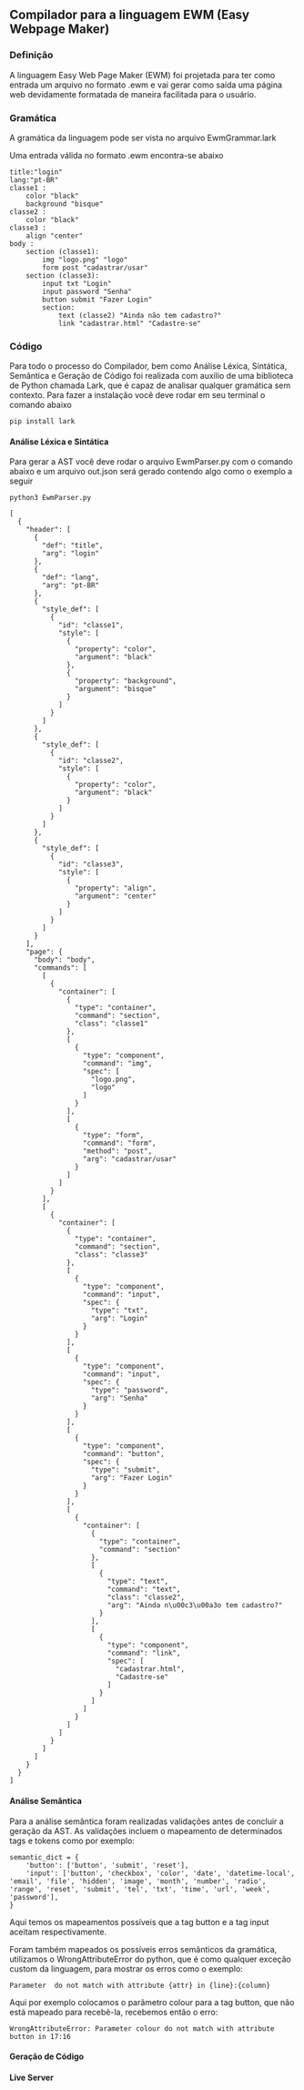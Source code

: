 ## Compilador para a linguagem EWM (Easy Webpage Maker)

### Definição

A linguagem Easy Web Page Maker (EWM) foi projetada para ter como entrada um arquivo no formato .ewm e vai gerar como saída uma página web devidamente formatada de maneira facilitada para o usuário.


### Gramática

A gramática da linguagem pode ser vista no arquivo EwmGrammar.lark

Uma entrada válida no formato .ewm encontra-se abaixo

```
title:"login"
lang:"pt-BR"
classe1 : 
    color "black" 
    background "bisque"
classe2 : 
    color "black"
classe3 :
    align "center"
body : 
    section (classe1):
        img "logo.png" "logo"
        form post "cadastrar/usar"
    section (classe3):
        input txt "Login" 
        input password "Senha"
        button submit "Fazer Login"
        section:
            text (classe2) "Ainda não tem cadastro?" 
            link "cadastrar.html" "Cadastre-se"
```

### Código

Para todo o processo do Compilador, bem como Análise Léxica, Sintática, Semântica e Geração de Código foi realizada com auxílio de uma biblioteca de Python chamada Lark, que é capaz de analisar qualquer gramática sem contexto. Para fazer a instalação você deve rodar em seu terminal o comando abaixo

```
pip install lark
```
#### Análise Léxica e Sintática

Para gerar a AST você deve rodar o arquivo EwmParser.py com o comando abaixo e um arquivo out.json será gerado contendo algo como o exemplo a seguir

```
python3 EwmParser.py
```

```
[
  {
    "header": [
      {
        "def": "title",
        "arg": "login"
      },
      {
        "def": "lang",
        "arg": "pt-BR"
      },
      {
        "style_def": [
          {
            "id": "classe1",
            "style": [
              {
                "property": "color",
                "argument": "black"
              },
              {
                "property": "background",
                "argument": "bisque"
              }
            ]
          }
        ]
      },
      {
        "style_def": [
          {
            "id": "classe2",
            "style": [
              {
                "property": "color",
                "argument": "black"
              }
            ]
          }
        ]
      },
      {
        "style_def": [
          {
            "id": "classe3",
            "style": [
              {
                "property": "align",
                "argument": "center"
              }
            ]
          }
        ]
      }
    ],
    "page": {
      "body": "body",
      "commands": [
        [
          {
            "container": [
              {
                "type": "container",
                "command": "section",
                "class": "classe1"
              },
              [
                {
                  "type": "component",
                  "command": "img",
                  "spec": [
                    "logo.png",
                    "logo"
                  ]
                }
              ],
              [
                {
                  "type": "form",
                  "command": "form",
                  "method": "post",
                  "arg": "cadastrar/usar"
                }
              ]
            ]
          }
        ],
        [
          {
            "container": [
              {
                "type": "container",
                "command": "section",
                "class": "classe3"
              },
              [
                {
                  "type": "component",
                  "command": "input",
                  "spec": {
                    "type": "txt",
                    "arg": "Login"
                  }
                }
              ],
              [
                {
                  "type": "component",
                  "command": "input",
                  "spec": {
                    "type": "password",
                    "arg": "Senha"
                  }
                }
              ],
              [
                {
                  "type": "component",
                  "command": "button",
                  "spec": {
                    "type": "submit",
                    "arg": "Fazer Login"
                  }
                }
              ],
              [
                {
                  "container": [
                    {
                      "type": "container",
                      "command": "section"
                    },
                    [
                      {
                        "type": "text",
                        "command": "text",
                        "class": "classe2",
                        "arg": "Ainda n\u00c3\u00a3o tem cadastro?"
                      }
                    ],
                    [
                      {
                        "type": "component",
                        "command": "link",
                        "spec": [
                          "cadastrar.html",
                          "Cadastre-se"
                        ]
                      }
                    ]
                  ]
                }
              ]
            ]
          }
        ]
      ]
    }
  }
]
```

#### Análise Semântica

Para a análise semântica foram realizadas validações antes de concluir a geração da AST. As validações incluem o mapeamento de determinados tags e tokens como por exemplo: 

```
semantic_dict = {
    'button': ['button', 'submit', 'reset'],
    'input': ['button', 'checkbox', 'color', 'date', 'datetime-local', 'email', 'file', 'hidden', 'image', 'month', 'number', 'radio', 'range', 'reset', 'submit', 'tel', 'txt', 'time', 'url', 'week', 'password'],
}
```

Aqui temos os mapeamentos possíveis que a tag button e a tag input aceitam respectivamente.

Foram também mapeados os possíveis erros semânticos da gramática, utilizamos o WrongAttributeError do python, que é como qualquer exceção custom da linguagem, para mostrar os erros como o exemplo:


```
Parameter  do not match with attribute {attr} in {line}:{column}
```

Aqui por exemplo colocamos o parâmetro colour para a tag button, que não está mapeado para recebê-la, recebemos então o erro:

```
WrongAttributeError: Parameter colour do not match with attribute button in 17:16
```


#### Geração de Código

#### Live Server
